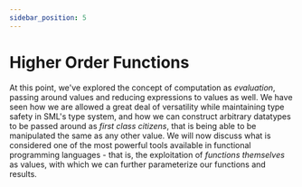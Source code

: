 ```yaml
---
sidebar_position: 5
---
```


# Higher Order Functions

At this point, we've explored the concept of computation as _evaluation_, passing around values and reducing expressions to values as well. We have seen how we are allowed a great deal of versatility while maintaining type safety in SML's type system, and how we can construct arbitrary datatypes to be passed around as _first class citizens_, that is being able to be manipulated the same as any other value. We will now discuss what is considered one of the most powerful tools available in functional programming languages - that is, the exploitation of _functions themselves_ as values, with which we can further parameterize our functions and results.
